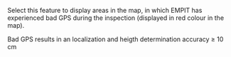 Select this feature to display areas in the map, in which EMPIT has experienced bad GPS during the inspection (displayed in red colour in the map). 

Bad GPS results in an localization and heigth determination accuracy ≥ 10 cm
